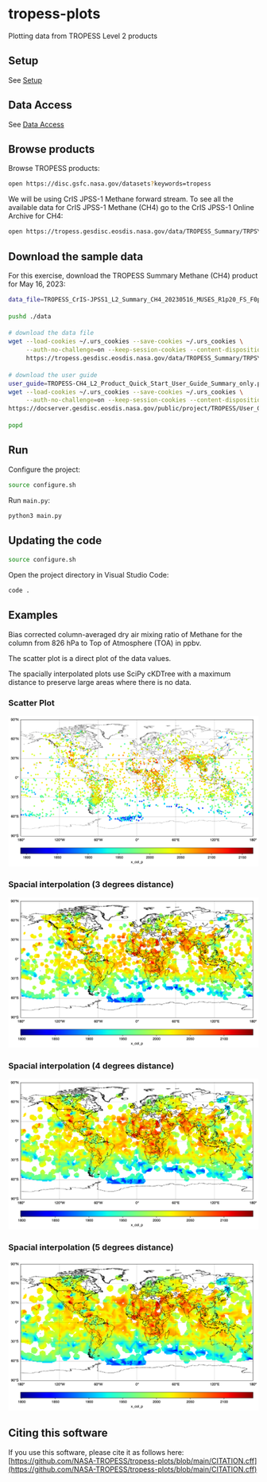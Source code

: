 # tropess-plots

Plotting data from TROPESS Level 2 products

## Setup

See [Setup](./docs/setup.md)

## Data Access

See [Data Access](./docs/data-access.md)

## Browse products

Browse TROPESS products:

```bash
open https://disc.gsfc.nasa.gov/datasets?keywords=tropess
```

We will be using CrIS JPSS-1 Methane forward stream. To see all the available data for CrIS JPSS-1 Methane (CH4) go to the CrIS JPSS-1 Online Archive for CH4:

```bash
open https://tropess.gesdisc.eosdis.nasa.gov/data/TROPESS_Summary/TRPSYL2CH4CRS1FS.1
```

## Download the sample data

For this exercise, download the TROPESS Summary Methane (CH4) product for May 16, 2023:

```bash
data_file=TROPESS_CrIS-JPSS1_L2_Summary_CH4_20230516_MUSES_R1p20_FS_F0p6.nc

pushd ./data

# download the data file
wget --load-cookies ~/.urs_cookies --save-cookies ~/.urs_cookies \
     --auth-no-challenge=on --keep-session-cookies --content-disposition \
     https://tropess.gesdisc.eosdis.nasa.gov/data/TROPESS_Summary/TRPSYL2CH4CRS1FS.1/2023/$data_file

# download the user guide
user_guide=TROPESS-CH4_L2_Product_Quick_Start_User_Guide_Summary_only.pdf
wget --load-cookies ~/.urs_cookies --save-cookies ~/.urs_cookies \
     --auth-no-challenge=on --keep-session-cookies --content-disposition \
https://docserver.gesdisc.eosdis.nasa.gov/public/project/TROPESS/User_Guides/$user_guide

popd     
```

## Run

Configure the project:

```bash
source configure.sh
```
Run `main.py`:

```bash
python3 main.py
```

## Updating the code

```bash
source configure.sh
```

Open the project directory in Visual Studio Code:

```bash
code .
```

## Examples

Bias corrected column-averaged dry air mixing ratio of Methane for the column from 826 hPa to Top of Atmosphere (TOA) in ppbv. 

The scatter plot is a direct plot of the data values.

The spacially interpolated plots use SciPy cKDTree with a maximum distance to preserve large areas where there is no data. 

### Scatter Plot

![Methane Partial Column (pbbv) - scatter plot](./examples/figure_scatter.png)

### Spacial interpolation (3 degrees distance)

![Methane Partial Column (pbbv) - interpolated plot](./examples/figure_ckdtree_3.0_degrees.png)

### Spacial interpolation (4 degrees distance)

![Methane Partial Column (pbbv) - interpolated plot](./examples/figure_ckdtree_4.0_degrees.png)

### Spacial interpolation (5 degrees distance)

![Methane Partial Column (pbbv) - interpolated plot](./examples/figure_ckdtree_5.0_degrees.png)

## Citing this software

If you use this software, please cite it as follows here:
[https://github.com/NASA-TROPESS/tropess-plots/blob/main/CITATION.cff](https://github.com/NASA-TROPESS/tropess-plots/blob/main/CITATION.cff)
